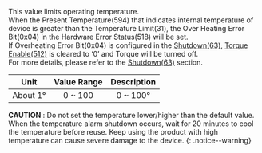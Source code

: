 This value limits operating temperature.  
When the Present Temperature(594) that indicates internal temperature of device is greater than the Temperature Limit(31), the Over Heating Error Bit(0x04) in the Hardware Error Status(518) will be set.  
If Overheating Error Bit(0x04) is configured in the [Shutdown(63)], [Torque Enable(512)] is cleared to ‘0’ and Torque will be turned off.  
For more details, please refer to the [Shutdown(63)] section.

|Unit|Value Range|Description|
| :---: | :---: | :---: |
|About 1&deg;|0 ~ 100|0 ~ 100&deg;|

**CAUTION** : Do not set the temperature lower/higher than the default value. When the temperature alarm shutdown occurs, wait for 20 minutes to cool the temperature before reuse. Keep using the product with high temperature can cause severe damage to the device.
{: .notice--warning}

[Shutdown(63)]: #shutdown
[Torque Enable(512)]: #torque-enable512
